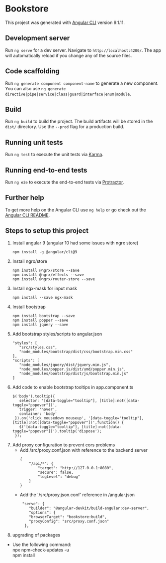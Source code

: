 # Bookstore

This project was generated with [Angular CLI](https://github.com/angular/angular-cli) version 9.1.11.

## Development server

Run `ng serve` for a dev server. Navigate to `http://localhost:4200/`. The app will automatically reload if you change any of the source files.

## Code scaffolding

Run `ng generate component component-name` to generate a new component. You can also use `ng generate directive|pipe|service|class|guard|interface|enum|module`.

## Build

Run `ng build` to build the project. The build artifacts will be stored in the `dist/` directory. Use the `--prod` flag for a production build.

## Running unit tests

Run `ng test` to execute the unit tests via [Karma](https://karma-runner.github.io).

## Running end-to-end tests

Run `ng e2e` to execute the end-to-end tests via [Protractor](http://www.protractortest.org/).

## Further help

To get more help on the Angular CLI use `ng help` or go check out the [Angular CLI README](https://github.com/angular/angular-cli/blob/master/README.md).

## Steps to setup this project

1. Install angular 9 (angular 10 had some issues with ngrx store)
   ```
   npm install -g @angular/cli@9
   ```
2. Install ngrx/store
   ```
   npm install @ngrx/store --save
   npm install @ngrx/effects --save
   npm install @ngrx/router-store --save
   ```
3. Install ngx-mask for input mask
   ```   
   npm install --save ngx-mask
   ```
3. Install bootstrap
   ```
   npm install bootstrap --save
   npm install popper --save
   npm install jquery --save
   ```
4. Add bootstrap styles/scripts to angular.json
   ```
   "styles": [
      "src/styles.css",
      "node_modules/bootstrap/dist/css/bootstrap.min.css"
   ],
   "scripts": [
      "node_modules/jquery/dist/jquery.min.js",
      "node_modules/popper.js/dist/umd/popper.min.js",
      "node_modules/bootstrap/dist/js/bootstrap.min.js"
   ]
   ```
5. Add code to enable bootstrap tooltips in app.component.ts
   ```
   $('body').tooltip({
      selector: '[data-toggle="tooltip"], [title]:not([data-toggle="popover"])',
      trigger: 'hover',
      container: 'body'
    }).on('click mousedown mouseup', '[data-toggle="tooltip"], [title]:not([data-toggle="popover"])',function() {
      $('[data-toggle="tooltip"], [title]:not([data-toggle="popover"])').tooltip('dispose');
    });
   ```    
6. Add proxy configuration to prevent cors problems  
   - Add /src/proxy.conf.json with reference to the backend server
     ```
     {
         "/api/*": {
             "target": "http://127.0.0.1:8080",
             "secure": false,
             "logLevel": "debug"
         }
     }
     ``` 
   - Add the '/src/proxy.json.conf' reference in /angular.json  
     ```
      "serve": {
         "builder": "@angular-devkit/build-angular:dev-server",
         "options": {
         "browserTarget": "bookstore:build",
         "proxyConfig": "src/proxy.conf.json"
       },
     ```
7.   upgrading of packages

   - Use the following command:  
     npx npm-check-updates -u  
     npm install     
